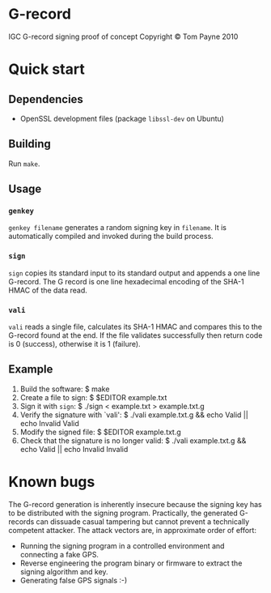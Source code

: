 G-record
========

IGC G-record signing proof of concept
Copyright &copy; Tom Payne 2010


Quick start
===========


Dependencies
------------

 * OpenSSL development files (package `libssl-dev` on Ubuntu)


Building
--------

Run `make`.


Usage
-----

### `genkey`

`genkey filename` generates a random signing key in `filename`.  It is automatically compiled and invoked during the build process.

### `sign`

`sign` copies its standard input to its standard output and appends a one line G-record.  The G record is one line hexadecimal encoding of the SHA-1 HMAC of the data read.

### `vali`

`vali` reads a single file, calculates its SHA-1 HMAC and compares this to the G-record found at the end.  If the file validates successfully then return code is 0 (success), otherwise it is 1 (failure).


Example
-------

 1. Build the software:
        $ make
 2. Create a file to sign:
        $ $EDITOR example.txt
 3. Sign it with `sign`:
        $ ./sign < example.txt > example.txt.g
 4. Verify the signature with `vali':
        $ ./vali example.txt.g && echo Valid || echo Invalid
        Valid
 5. Modify the signed file:
        $ $EDITOR example.txt.g
 6. Check that the signature is no longer valid:
        $ ./vali example.txt.g && echo Valid || echo Invalid
        Invalid


Known bugs
==========

The G-record generation is inherently insecure because the signing key has to be distributed with the signing program.  Practically, the generated G-records can dissuade casual tampering but cannot prevent a technically competent attacker. The attack vectors are, in approximate order of effort:
 * Running the signing program in a controlled environment and connecting a fake GPS.
 * Reverse engineering the program binary or firmware to extract the signing algorithm and key.
 * Generating false GPS signals :-)
